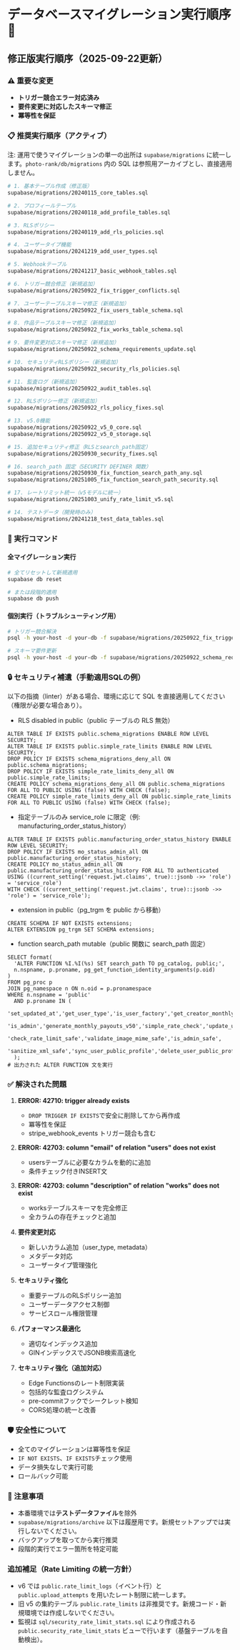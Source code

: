 # データベースマイグレーション実行順序 🚀

## 修正版実行順序（2025-09-22更新）

### ⚠️ 重要な変更
- **トリガー競合エラー対応済み**
- **要件変更に対応したスキーマ修正**
- **冪等性を保証**

### 📋 推奨実行順序（アクティブ）

注: 運用で使うマイグレーションの単一の出所は `supabase/migrations` に統一します。`photo-rank/db/migrations` 内の SQL は参照用アーカイブとし、直接適用しません。

```bash
# 1. 基本テーブル作成（修正版）
supabase/migrations/20240115_core_tables.sql

# 2. プロフィールテーブル
supabase/migrations/20240118_add_profile_tables.sql

# 3. RLSポリシー
supabase/migrations/20240119_add_rls_policies.sql

# 4. ユーザータイプ機能
supabase/migrations/20241219_add_user_types.sql

# 5. Webhookテーブル
supabase/migrations/20241217_basic_webhook_tables.sql

# 6. トリガー競合修正（新規追加）
supabase/migrations/20250922_fix_trigger_conflicts.sql

# 7. ユーザーテーブルスキーマ修正（新規追加）
supabase/migrations/20250922_fix_users_table_schema.sql

# 8. 作品テーブルスキーマ修正（新規追加）
supabase/migrations/20250922_fix_works_table_schema.sql

# 9. 要件変更対応スキーマ修正（新規追加）
supabase/migrations/20250922_schema_requirements_update.sql

# 10. セキュリティRLSポリシー（新規追加）
supabase/migrations/20250922_security_rls_policies.sql

# 11. 監査ログ（新規追加）
supabase/migrations/20250922_audit_tables.sql

# 12. RLSポリシー修正（新規追加）
supabase/migrations/20250922_rls_policy_fixes.sql

# 13. v5.0機能
supabase/migrations/20250922_v5_0_core.sql
supabase/migrations/20250922_v5_0_storage.sql

# 15. 追加セキュリティ修正（RLSとsearch_path固定）
supabase/migrations/20250930_security_fixes.sql

# 16. search_path 固定（SECURITY DEFINER 関数）
supabase/migrations/20250930_fix_function_search_path_any.sql
supabase/migrations/20251005_fix_function_search_path_security.sql

# 17. レートリミット統一（v5モデルに統一）
supabase/migrations/20251003_unify_rate_limit_v5.sql

# 14. テストデータ（開発時のみ）
supabase/migrations/20241218_test_data_tables.sql
```

### 🔧 実行コマンド

#### 全マイグレーション実行
```bash
# 全てリセットして新規適用
supabase db reset

# または段階的適用
supabase db push
```

#### 個別実行（トラブルシューティング用）
```bash
# トリガー競合解決
psql -h your-host -d your-db -f supabase/migrations/20250922_fix_trigger_conflicts.sql

# スキーマ要件更新
psql -h your-host -d your-db -f supabase/migrations/20250922_schema_requirements_update.sql
```

### 🔒 セキュリティ補遺（手動適用SQLの例）
以下の指摘（linter）がある場合、環境に応じて SQL を直接適用してください（権限が必要な場合あり）。

- RLS disabled in public（public テーブルの RLS 無効）
```
ALTER TABLE IF EXISTS public.schema_migrations ENABLE ROW LEVEL SECURITY;
ALTER TABLE IF EXISTS public.simple_rate_limits ENABLE ROW LEVEL SECURITY;
DROP POLICY IF EXISTS schema_migrations_deny_all ON public.schema_migrations;
DROP POLICY IF EXISTS simple_rate_limits_deny_all ON public.simple_rate_limits;
CREATE POLICY schema_migrations_deny_all ON public.schema_migrations FOR ALL TO PUBLIC USING (false) WITH CHECK (false);
CREATE POLICY simple_rate_limits_deny_all ON public.simple_rate_limits FOR ALL TO PUBLIC USING (false) WITH CHECK (false);
```

- 指定テーブルのみ service_role に限定（例: manufacturing_order_status_history）
```
ALTER TABLE IF EXISTS public.manufacturing_order_status_history ENABLE ROW LEVEL SECURITY;
DROP POLICY IF EXISTS mo_status_admin_all ON public.manufacturing_order_status_history;
CREATE POLICY mo_status_admin_all ON public.manufacturing_order_status_history FOR ALL TO authenticated
USING ((current_setting('request.jwt.claims', true)::jsonb ->> 'role') = 'service_role')
WITH CHECK ((current_setting('request.jwt.claims', true)::jsonb ->> 'role') = 'service_role');
```

- extension in public（pg_trgm を public から移動）
```
CREATE SCHEMA IF NOT EXISTS extensions;
ALTER EXTENSION pg_trgm SET SCHEMA extensions;
```

- function search_path mutable（public 関数に search_path 固定）
```
SELECT format(
  'ALTER FUNCTION %I.%I(%s) SET search_path TO pg_catalog, public;',
  n.nspname, p.proname, pg_get_function_identity_arguments(p.oid)
)
FROM pg_proc p
JOIN pg_namespace n ON n.oid = p.pronamespace
WHERE n.nspname = 'public'
  AND p.proname IN (
    'set_updated_at','get_user_type','is_user_factory','get_creator_monthly_summary',
    'is_admin','generate_monthly_payouts_v50','simple_rate_check','update_updated_at_column',
    'check_rate_limit_safe','validate_image_mime_safe','is_admin_safe',
    'sanitize_xml_safe','sync_user_public_profile','delete_user_public_profile'
  );
# 出力された ALTER FUNCTION 文を実行
```

### ✅ 解決された問題

1. **ERROR: 42710: trigger already exists**
   - `DROP TRIGGER IF EXISTS`で安全に削除してから再作成
   - 冪等性を保証
   - stripe_webhook_events トリガー競合も含む

2. **ERROR: 42703: column "email" of relation "users" does not exist**
   - usersテーブルに必要なカラムを動的に追加
   - 条件チェック付きINSERT文

3. **ERROR: 42703: column "description" of relation "works" does not exist**
   - worksテーブルスキーマを完全修正
   - 全カラムの存在チェックと追加

4. **要件変更対応**
   - 新しいカラム追加（user_type, metadata）
   - メタデータ対応
   - ユーザータイプ管理強化

5. **セキュリティ強化**
   - 重要テーブルのRLSポリシー追加
   - ユーザーデータアクセス制御
   - サービスロール権限管理

6. **パフォーマンス最適化**
   - 適切なインデックス追加
   - GINインデックスでJSONB検索高速化

7. **セキュリティ強化（追加対応）**
   - Edge Functionsのレート制限実装
   - 包括的な監査ログシステム
   - pre-commitフックでシークレット検知
   - CORS処理の統一と改善

### 🛡️ 安全性について

- 全てのマイグレーションは冪等性を保証
- `IF NOT EXISTS`、`IF EXISTS`チェック使用
- データ損失なしで実行可能
- ロールバック可能

### 📝 注意事項

- 本番環境では**テストデータファイル**を除外
- `supabase/migrations/archive` 以下は履歴用です。新規セットアップでは実行しないでください。
- バックアップを取ってから実行推奨
- 段階的実行でエラー箇所を特定可能

### 追加補足（Rate Limiting の統一方針）

- v6 では `public.rate_limit_logs`（イベント行）と `public.upload_attempts` を用いたレート制限に統一します。
- 旧 v5 の集約テーブル `public.rate_limits` は非推奨です。新規コード・新規環境では作成しないでください。
- 監視は `sql/security_rate_limit_stats.sql` により作成される `public.security_rate_limit_stats` ビューで行います（基盤テーブルを自動検出）。
